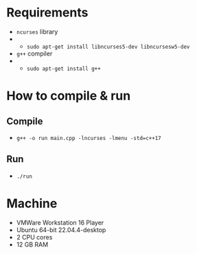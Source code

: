 # Requirements
- `ncurses` library
- - `sudo apt-get install libncurses5-dev libncursesw5-dev`
- `g++` compiler
- - `sudo apt-get install g++`

# How to compile & run
## Compile
- `g++ -o run main.cpp -lncurses -lmenu -std=c++17`

## Run
- `./run`

# Machine

- VMWare Workstation 16 Player
- Ubuntu 64-bit 22.04.4-desktop
- 2 CPU cores
- 12 GB RAM
